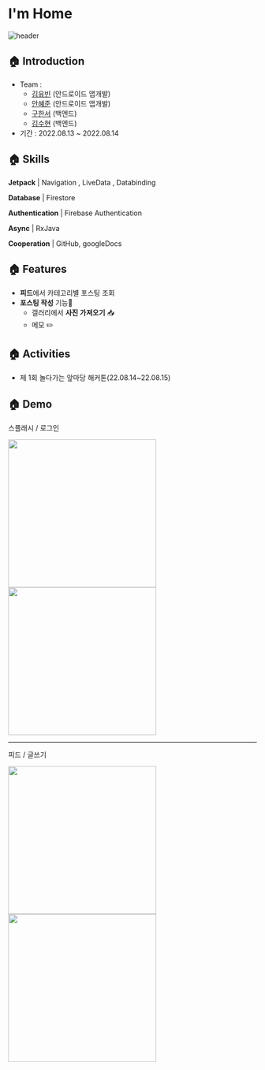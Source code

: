 # I'm Home
![header](https://capsule-render.vercel.app/api?type=rounded&color=446DEB&height=200&section=header&text=I'm%20Home&fontSize=90&fontColor=ffffff&desc='I'들을%20위한%20일상공유%20플랫폼&descSize=27&descAlign=30&descAlignY=20&fontAlign=50&fontAlignY=60)


## 🏠 Introduction

- Team :
  - [김유빈](https://github.com/gogumaC) (안드로이드 앱개발)
  - [안혜준](https://github.com/jagaldol) (안드로이드 앱개발)
  - [구한서](https://github.com/goohanseo) (백엔드)
  - [김수현](https://github.com/suhyun0918) (백엔드)
- 기간 : 2022.08.13 ~ 2022.08.14


## 🏠 Skills

**Jetpack** | Navigation , LiveData , Databinding

**Database** | Firestore

**Authentication** | Firebase Authentication

**Async** | RxJava

**Cooperation** | GitHub, googleDocs


## 🏠 Features

- **피드**에서 카테고리별 포스팅 조회
- **포스팅 작성** 기능📸
    - 갤러리에서 **사진 가져오기** 📥
    - 메모 ✏️



## 🏠 Activities

- 제 1회 놀다가는 앞마당 해커톤(22.08.14~22.08.15)


## 🏠 Demo

스플래시 / 로그인

<img src="https://github.com/gogumaC/ImHome/assets/59639035/12962c4d-3e59-41f9-9f00-3822c8e0bca2" width=300px>

<img src="https://github.com/gogumaC/ImHome/assets/59639035/4f5471db-5deb-4f1e-a73c-d8b52c7d0f56" width=300px>

---

피드 / 글쓰기

<img src="https://github.com/gogumaC/ImHome/assets/59639035/8a0d80d7-804f-4793-a855-34e76cffda5b" width=300px>

<img src="https://github.com/gogumaC/ImHome/assets/59639035/a2319074-0c46-4dd8-bbba-d4594dd06efb" width=300px>




